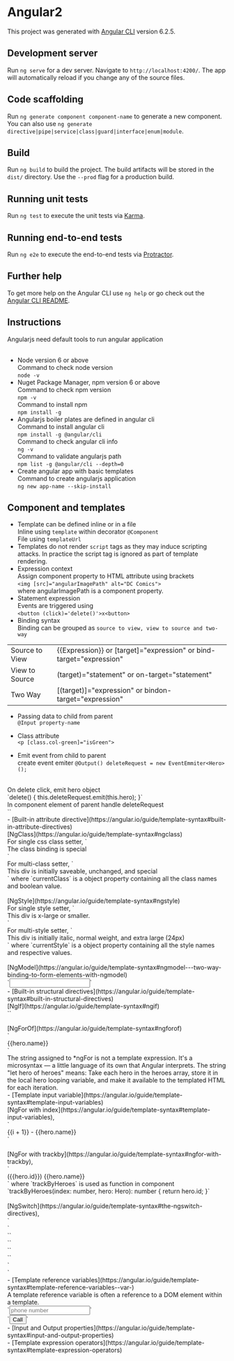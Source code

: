 # Angular2

This project was generated with [Angular CLI](https://github.com/angular/angular-cli) version 6.2.5.

## Development server

Run `ng serve` for a dev server. Navigate to `http://localhost:4200/`. The app will automatically reload if you change any of the source files.

## Code scaffolding

Run `ng generate component component-name` to generate a new component. You can also use `ng generate directive|pipe|service|class|guard|interface|enum|module`.

## Build

Run `ng build` to build the project. The build artifacts will be stored in the `dist/` directory. Use the `--prod` flag for a production build.

## Running unit tests

Run `ng test` to execute the unit tests via [Karma](https://karma-runner.github.io).

## Running end-to-end tests

Run `ng e2e` to execute the end-to-end tests via [Protractor](http://www.protractortest.org/).

## Further help

To get more help on the Angular CLI use `ng help` or go check out the [Angular CLI README](https://github.com/angular/angular-cli/blob/master/README.md).

## Instructions

Angularjs need default tools to run angular application<br/><br/>

- Node version 6 or above<br/>
  Command to check node version<br/>
  `node -v`
- Nuget Package Manager, npm version 6 or above<br/>
  Command to check npm version<br/>
  `npm -v`<br/>
  Command to install npm<br/>
  `npm install -g`
- Angularjs boiler plates are defined in angular cli<br/>
  Command to install angular cli<br/>
  `npm install -g @angular/cli`<br/>
  Command to check angular cli info<br/>
  `ng -v`<br/>
  Command to validate angularjs path<br/>
  `npm list -g @angular/cli --depth=0`
- Create angular app with basic templates<br/>
  Command to create angularjs application<br/>
  `ng new app-name --skip-install`

## Component and templates
- Template can be defined inline or in a file<br/>
Inline using `template` within decorator `@Component`<br/>
File using `templateUrl`<br/>
- Templates do not render `script` tags as they may induce scripting attacks. In practice the script tag is ignored as part of template rendering.
- Expression context<br/>
Assign component property to HTML attribute using brackets<br/>
`<img [src]="angularImagePath" alt="DC Comics">`<br/>
where angularImagePath is a component property.
- Statement expression<br/>
Events are triggered using <br/>
`<button (click)='delete()'>x<button>`
- Binding syntax<br/>
Binding can be grouped as `source to view, view to source and two-way`
<table>
<tr><td>Source to View</td>
<td>{{Expression}} or [target]="expression" or bind-target="expression"</td>
</tr>
<tr>
<td>View to Source</td>
<td>(target)="statement" or on-target="statement"</td>
</tr>
<tr>
<td>Two Way</td>
<td>[(target)]="expression" or bindon-target="expression"</td>
</tr>
</table>

- Passing data to child from parent<br/>
`@Input property-name`<br/>

- Class attribute<br/>
`<p [class.col-green]="isGreen">`

- Emit event from child to parent<br/>
create event emiter `@Output() deleteRequest = new EventEmmiter<Hero>();`
<br/>
On delete click, emit hero object <br/>
`delete() { this.deleteRequest.emit(this.hero); }`
<br/>
In component element of parent handle deleteRequest<br/>
`<app-hero-component (deleteRequest)="deleteHero($event)" />`<br/>
- [Built-in attribute directive](https://angular.io/guide/template-syntax#built-in-attribute-directives)<br/>
[NgClass](https://angular.io/guide/template-syntax#ngclass)<br/>
For single css class setter, `<div [class.special]="isSpecial">The class binding is special</div>`<br/>
For multi-class setter, `<div [ngClass]="currentClasses">This div is initially saveable, unchanged, and special</div>` where `currentClass` is a object property containing all the class names and boolean value.<br/>
<br/>
[NgStyle](https://angular.io/guide/template-syntax#ngstyle)<br/>
For single style setter, `<div [style.font-size]="isSpecial ? 'x-large' : 'smaller'" >This div is x-large or smaller.</div>`<br/>
For multi-style setter, `<div [ngStyle]="currentStyles">This div is initially italic, normal weight, and extra large (24px)</div>` where `currentStyle` is a object property containing all the style names and respective values.<br/>
<br/>
[NgModel](https://angular.io/guide/template-syntax#ngmodel---two-way-binding-to-form-elements-with-ngmodel)<br/>
`<input [(ngModel)]="currentHero.name">`
<br/>
- [Built-in structural directives](https://angular.io/guide/template-syntax#built-in-structural-directives)<br/>
[NgIf](https://angular.io/guide/template-syntax#ngif)<br/>
`<app-hero-detail *ngIf="isActive"></app-hero-detail>`<br/><br/>
[NgForOf](https://angular.io/guide/template-syntax#ngforof) <br/>`<div *ngFor="let hero of heroes">{{hero.name}}</div>`<br/>
The string assigned to *ngFor is not a template expression. It's a microsyntax — a little language of its own that Angular interprets. The string "let hero of heroes" means:
Take each hero in the heroes array, store it in the local hero looping variable, and make it available to the templated HTML for each iteration.<br/>
- [Template input variable](https://angular.io/guide/template-syntax#template-input-variables)<br/>
[NgFor with index](https://angular.io/guide/template-syntax#template-input-variables), <br/>`<div *ngFor="let hero of heroes; let i=index">{{i + 1}} - {{hero.name}}</div>
`<br/><br/>
[NgFor with trackby](https://angular.io/guide/template-syntax#ngfor-with-trackby), <br/>`<div *ngFor="let hero of heroes; trackBy: trackByHeroes">({{hero.id}}) {{hero.name}}</div>` where `trackByHeroes` is used as function in component<br/>
`trackByHeroes(index: number, hero: Hero): number { return hero.id; }`<br/><br/>
[NgSwitch](https://angular.io/guide/template-syntax#the-ngswitch-directives), <br/>`<div [ngSwitch]="currentHero.emotion">`<br/>
  `<app-happy-hero    *ngSwitchCase="'happy'"    [hero]="currentHero"></app-happy-hero>`<br/>
  `<app-sad-hero      *ngSwitchCase="'sad'"      [hero]="currentHero"></app-sad-hero>`<br/>
  `<app-confused-hero *ngSwitchCase="'confused'" [hero]="currentHero"></app-confused-hero>`<br/>
  `<app-unknown-hero  *ngSwitchDefault           [hero]="currentHero"></app-unknown-hero>`<br/>
  `</div>`
  <br/>
- [Template reference variables](https://angular.io/guide/template-syntax#template-reference-variables--var-)<br/>
A template reference variable is often a reference to a DOM element within a template.<br/>
`<input #phone placeholder="phone number">`<br/>`<button (click)="callPhone(phone.value)">Call</button>`<br/>
- [Input and Output properties](https://angular.io/guide/template-syntax#input-and-output-properties)<br/>
- [Template expression operators](https://angular.io/guide/template-syntax#template-expression-operators)<br/>



